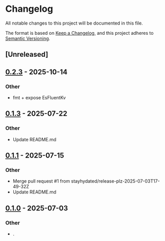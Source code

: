 # Changelog

All notable changes to this project will be documented in this file.

The format is based on [Keep a Changelog](https://keepachangelog.com/en/1.0.0/),
and this project adheres to [Semantic Versioning](https://semver.org/spec/v2.0.0.html).

## [Unreleased]

## [0.2.3](https://github.com/stayhydated/es-fluent/compare/es-fluent-v0.2.2...es-fluent-v0.2.3) - 2025-10-14

### Other

- fmt + expose EsFluentKv

## [0.1.3](https://github.com/stayhydated/es-fluent/compare/es-fluent-v0.1.2...es-fluent-v0.1.3) - 2025-07-22

### Other

- Update README.md

## [0.1.1](https://github.com/stayhydated/es-fluent/compare/es-fluent-v0.1.0...es-fluent-v0.1.1) - 2025-07-15

### Other

- Merge pull request #1 from stayhydated/release-plz-2025-07-03T17-49-32Z
- Update README.md

## [0.1.0](https://github.com/stayhydated/es-fluent/releases/tag/es-fluent-v0.1.0) - 2025-07-03

### Other

- .
